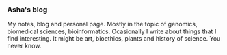 ### Asha's blog
My notes, blog and personal page. Mostly in the topic of genomics, biomedical sciences, bioinformatics. Ocasionally I write about things that I find interesting. It might be art, bioethics, plants and history of science. You never know. 
